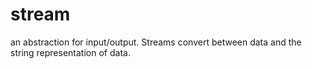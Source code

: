 
# stream
an abstraction for input/output. Streams convert between data and the string representation of data.
























